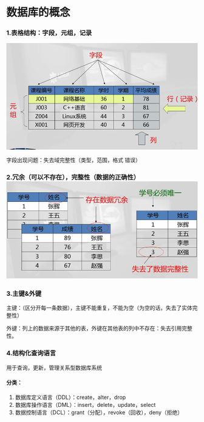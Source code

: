 # 数据库的概念  

### 1.表格结构：字段，元组，记录      

![p1](../img/p1.png)   

字段出现问题：失去域完整性（类型，范围，格式 错误）  

### 2.冗余（可以不存在），完整性（数据的正确性）   ![p2](../img/p2.png)  

### 3.主键&外键    

主键：（区分开每一条数据），主键不能重复，不能为空（为空的话，失去了实体完整性）  

外键：列上的数据来源于其他的表，外键在其他表的列中不存在：失去引用完整性。  

### 4.结构化查询语言  

用于查询，更新，管理关系型数据库系统  

#### 分类：

1. 数据库定义语言（DDL）：create，alter，drop  
2. 数据库操作语言（DML）：insert，delete，update，select  
3. 数据控制语言（DCL）：grant（分配），revoke（回收），deny（拒绝）  

